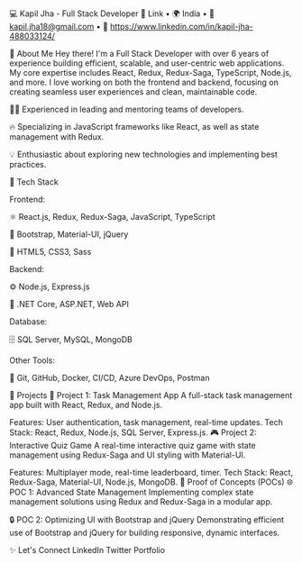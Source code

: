 💻 Kapil Jha - Full Stack Developer
🔗 Link • 🌍 India • 📧 kapil.jha18@gmail.com • 💼 https://www.linkedin.com/in/kapil-jha-488033124/

👋 About Me
Hey there! I'm a Full Stack Developer with over 6 years of experience building efficient, scalable, and user-centric web applications. My core expertise includes React, Redux, Redux-Saga, TypeScript, Node.js, and more. I love working on both the frontend and backend, focusing on creating seamless user experiences and clean, maintainable code.

🧑‍🏫 Experienced in leading and mentoring teams of developers.

🔥 Specializing in JavaScript frameworks like React, as well as state management with Redux.

💡 Enthusiastic about exploring new technologies and implementing best practices.

🔧 Tech Stack

Frontend:

⚛️ React.js, Redux, Redux-Saga, JavaScript, TypeScript

💅 Bootstrap, Material-UI, jQuery

🎨 HTML5, CSS3, Sass

Backend:

⚙️ Node.js, Express.js

💼 .NET Core, ASP.NET, Web API

Database:

🗄️ SQL Server, MySQL, MongoDB

Other Tools:

🧰 Git, GitHub, Docker, CI/CD, Azure DevOps, Postman


🚀 Projects
📝 Project 1: Task Management App
A full-stack task management app built with React, Redux, and Node.js.

Features: User authentication, task management, real-time updates.
Tech Stack: React, Redux, Node.js, SQL Server, Express.js.
🎮 Project 2: Interactive Quiz Game
A real-time interactive quiz game with state management using Redux-Saga and UI styling with Material-UI.

Features: Multiplayer mode, real-time leaderboard, timer.
Tech Stack: React, Redux-Saga, Material-UI, Node.js, MongoDB.
🧪 Proof of Concepts (POCs)
🌐 POC 1: Advanced State Management
Implementing complex state management solutions using Redux and Redux-Saga in a modular app.

🔒 POC 2: Optimizing UI with Bootstrap and jQuery
Demonstrating efficient use of Bootstrap and jQuery for building responsive, dynamic interfaces.

✨ Let's Connect
LinkedIn
Twitter
Portfolio

